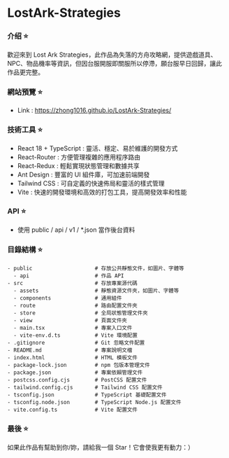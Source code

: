 # LostArk-Strategies

### 介绍 ⭐

歡迎來到 Lost Ark Strategies，此作品為失落的方舟攻略網，提供遊戲道具、NPC、物品機率等資訊，但因台服開服即關服所以停滯，願台服早日回歸，讓此作品更完整。

### 網站預覽 ⭐

- Link : https://zhong1016.github.io/LostArk-Strategies/

### 技術工具 ⭐

- React 18 + TypeScript : 靈活、穩定、易於維護的開發方式
- React-Router : 方便管理複雜的應用程序路由
- React-Redux : 輕鬆實現狀態管理和數據共享
- Ant Design : 豐富的 UI 組件庫，可加速前端開發
- Tailwind CSS : 可自定義的快速佈局和靈活的樣式管理
- Vite : 快速的開發環境和高效的打包工具，提高開發效率和性能

### API ⭐

- 使用 public / api / v1 / \*.json 當作後台資料

### 目錄結構 ⭐

```text
- public                    # 存放公共靜態文件，如圖片、字體等
  - api                     # 作品 API
- src                       # 存放專案源代碼
  - assets                  # 靜態資源文件夾，如圖片、字體等
  - components              # 通用組件
  - route                   # 路由配置文件夾
  - store                   # 全局狀態管理文件夾
  - view                    # 頁面文件夾
  - main.tsx                # 專案入口文件
  - vite-env.d.ts           # Vite 環境配置
- .gitignore                # Git 忽略文件配置
- README.md                 # 專案說明文檔
- index.html                # HTML 模板文件
- package-lock.json         # npm 包版本管理文件
- package.json              # 專案依賴管理文件
- postcss.config.cjs        # PostCSS 配置文件
- tailwind.config.cjs       # Tailwind CSS 配置文件
- tsconfig.json             # TypeScript 基礎配置文件
- tsconfig.node.json        # TypeScript Node.js 配置文件
- vite.config.ts            # Vite 配置文件
```

### 最後 ⭐

如果此作品有幫助到你/妳，請給我一個 Star！它會使我更有動力：）
